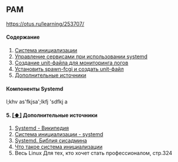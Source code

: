 ## PAM

https://otus.ru/learning/253707/

#### <a name='toc'>Содержание</a>

1. [Система инициализации](#initialization_system)
2. [Управление сервисами при использовании systemd](#managing_services)
3. [Создание unit-файла для мониторинга логов](#create_unit_file)
4. [Установить spawn-fcgi и создать unit-файл](#create_init_spawn)
5. [Дополнительные источники](#recommended_sources)

#### Компоненты Systemd

l;khv as'fkjsa';lkfj 'sdfkj a










#### 5. [[⬆]](#toc) <a name='recommended_sources'>Дополнительные источники</a>

1. [Systemd - Википедия](https://ru.wikipedia.org/wiki/Systemd)
2. [Система инициализации - systemd](https://basis.gnulinux.pro/ru/latest/basis/34/34._%D0%A1%D0%B8%D1%81%D1%82%D0%B5%D0%BC%D0%B0_%D0%B8%D0%BD%D0%B8%D1%86%D0%B8%D0%B0%D0%BB%D0%B8%D0%B7%D0%B0%D1%86%D0%B8%D0%B8_-_systemd.html#systemd)
3. [Systemd. Библия сисадмина](https://habr.com/ru/companies/timeweb/articles/824146/)
4. [Что такое система инициализации](https://pikabu.ru/story/sistema_initsializatsii_5191339)
5. Весь Linux Для тех, кто хочет стать профессионалом, стр.324
